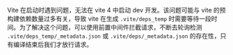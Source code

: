 Vite 在启动时遇到问题，无法在 vite 4 中启动 dev 开发。该问题可能与 vite 的预构建依赖数量过多有关，导致 vite 在生成 `.vite/deps_temp` 时需要等待一段时间。为了解决这个问题，可以使用前置中间件拦截请求，不断去轮询检测 `.vite/deps_temp/_metadata.json` 或 `.vite/deps/_metadata.json` 的存在性，只有编译结束后我们才放行请求。

